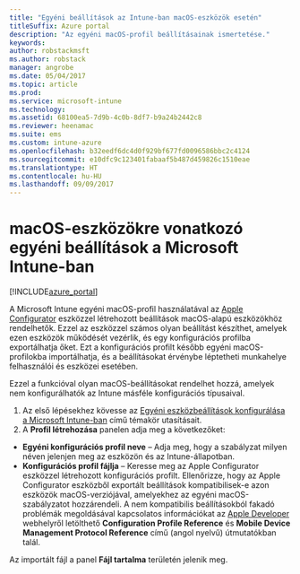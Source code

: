 ```yaml
---
title: "Egyéni beállítások az Intune-ban macOS-eszközök esetén"
titleSuffix: Azure portal
description: "Az egyéni macOS-profil beállításainak ismertetése."
keywords: 
author: robstackmsft
ms.author: robstack
manager: angrobe
ms.date: 05/04/2017
ms.topic: article
ms.prod: 
ms.service: microsoft-intune
ms.technology: 
ms.assetid: 68100ea5-7d9b-4c0b-8df7-b9a24b2442c8
ms.reviewer: heenamac
ms.suite: ems
ms.custom: intune-azure
ms.openlocfilehash: b32eedf6dc4d0f929bf677fd0096586bbc2c4124
ms.sourcegitcommit: e10dfc9c123401fabaaf5b487d459826c1510eae
ms.translationtype: HT
ms.contentlocale: hu-HU
ms.lasthandoff: 09/09/2017
---
```

# <a name="custom-settings-for-macos-devices-in-microsoft-intune"></a>macOS-eszközökre vonatkozó egyéni beállítások a Microsoft Intune-ban

[!INCLUDE[azure_portal](./includes/azure_portal.md)]

A Microsoft Intune egyéni macOS-profil használatával az [Apple Configurator](https://itunes.apple.com/app/apple-configurator-2/id1037126344?mt=12) eszközzel létrehozott beállítások macOS-alapú eszközökhöz rendelhetők. Ezzel az eszközzel számos olyan beállítást készíthet, amelyek ezen eszközök működését vezérlik, és egy konfigurációs profilba exportálhatja őket. Ezt a konfigurációs profilt később egyéni macOS-profilokba importálhatja, és a beállításokat érvénybe léptetheti munkahelye felhasználói és eszközei esetében.

Ezzel a funkcióval olyan macOS-beállításokat rendelhet hozzá, amelyek nem konfigurálhatók az Intune másféle konfigurációs típusaival.


1. Az első lépésekhez kövesse az [Egyéni eszközbeállítások konfigurálása a Microsoft Intune-ban](custom-settings-configure.md) című témakör utasításait.
2. A **Profil létrehozása** panelen adja meg a következőket:

- **Egyéni konfigurációs profil neve** – Adja meg, hogy a szabályzat milyen néven jelenjen meg az eszközön és az Intune-állapotban.
- **Konfigurációs profil fájlja** – Keresse meg az Apple Configurator eszközzel létrehozott konfigurációs profilt.
Ellenőrizze, hogy az Apple Configurator eszközből exportált beállítások kompatibilisek-e azon eszközök macOS-verziójával, amelyekhez az egyéni macOS-szabályzatot hozzárendeli. A nem kompatibilis beállításokból fakadó problémák megoldásával kapcsolatos információkat az [Apple Developer](https://developer.apple.com/) webhelyről letölthető **Configuration Profile Reference** és **Mobile Device Management Protocol Reference** című (angol nyelvű) útmutatókban talál.

Az importált fájl a panel **Fájl tartalma** területén jelenik meg.
